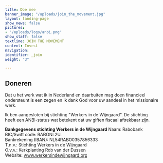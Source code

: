 ```yaml
---
title: Doe mee
banner_image: "/uploads/join_the_movement.jpg"
layout: landing-page
show_news: false
pictures:
- "/uploads/logo/anbi.png"
show_staff: false
textline: JOIN THE MOVEMENT
content: Invest
navigation: 
identifier: _join
weight: "3"

---
```

## Doneren

Dat u het werk wat ik in Nederland en daarbuiten mag doen financieel ondersteunt is een zegen en ik dank God voor uw aandeel in het missionaire werk. 

Ik ben aangesloten bij stichting "Werkers in de Wijngaard". De stichting heeft een ANBI-status wat betekent dat uw giften fiscaal aftrekbaar zijn.

​**Bankgegevens stichting Werkers in de Wijngaard**
Naam: Rabobank  
BIC/Swift code: RABONL2U.  
Bankrekening (IBAN): NL54RABO0357856333  
T.n.v.: Stichting Werkers in de Wijngaard  
O.v.v.: Kerkplanting Rob van der Dussen  
Website: www.werkersindewijngaard.org  

